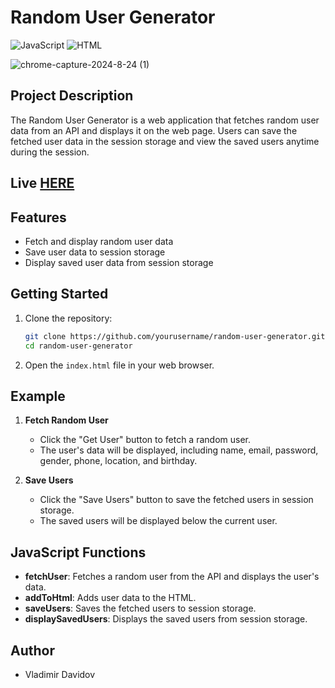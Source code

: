 # Random User Generator

![JavaScript](https://img.shields.io/badge/JavaScript-ES6+-F7DF1E?style=for-the-badge&logo=javascript&logoColor=black)
![HTML](https://img.shields.io/badge/HTML-5-E34F26?style=for-the-badge&logo=html5&logoColor=white)

![chrome-capture-2024-8-24 (1)](https://github.com/user-attachments/assets/1cab2fb2-cd8f-4a50-9802-70479b2b48d0)


## Project Description

The Random User Generator is a web application that fetches random user data from an API and displays it on the web page. Users can save the fetched user data in the session storage and view the saved users anytime during the session.

## Live [HERE](https://v-dav.github.io/random-user-generator/)


## Features

- Fetch and display random user data
- Save user data to session storage
- Display saved user data from session storage

## Getting Started

1. Clone the repository:
   ```bash
   git clone https://github.com/yourusername/random-user-generator.git
   cd random-user-generator
   ```

2. Open the `index.html` file in your web browser.

## Example

1. **Fetch Random User**
   - Click the "Get User" button to fetch a random user.
   - The user's data will be displayed, including name, email, password, gender, phone, location, and birthday.

2. **Save Users**
   - Click the "Save Users" button to save the fetched users in session storage.
   - The saved users will be displayed below the current user.


## JavaScript Functions

- **fetchUser**: Fetches a random user from the API and displays the user's data.
- **addToHtml**: Adds user data to the HTML.
- **saveUsers**: Saves the fetched users to session storage.
- **displaySavedUsers**: Displays the saved users from session storage.


## Author

- Vladimir Davidov

